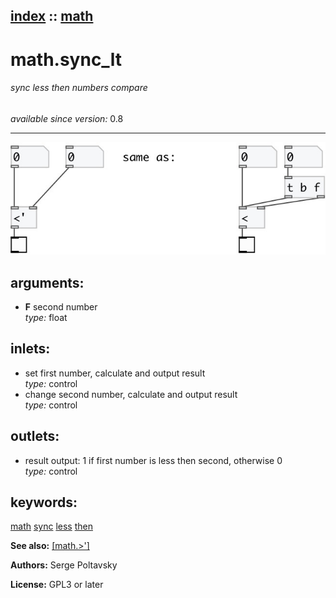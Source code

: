 [index](index.html) :: [math](category_math.html)
---

# math.sync_lt

###### sync less then numbers compare

*available since version:* 0.8

---




[![example](../examples/img/math.sync_lt.jpg)](../examples/pd/math.sync_lt.pd)



## arguments:

* **F**
second number<br>
_type:_ float<br>







## inlets:

* set first number, calculate and output result<br>
_type:_ control
* change second number, calculate and output result<br>
_type:_ control



## outlets:

* result output: 1 if first number is less then second, otherwise 0<br>
_type:_ control



## keywords:

[math](keywords/math.html)
[sync](keywords/sync.html)
[less](keywords/less.html)
[then](keywords/then.html)



**See also:**
[\[math.&gt;&#39;\]](math.%3E%27.html)




**Authors:** Serge Poltavsky




**License:** GPL3 or later





